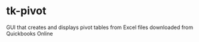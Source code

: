 # tk-pivot
GUI that creates and displays pivot tables from Excel files downloaded from Quickbooks Online
